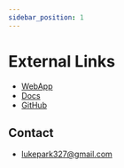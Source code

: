 ```yaml
---
sidebar_position: 1
---
```


# External Links

- [WebApp](http://keeperc20.web.app)
- [Docs](TODO)
- [GitHub](https://github.com/KeepERC20)

## Contact

- [lukepark327@gmail.com](mailto:lukepark327@gmail.com)
